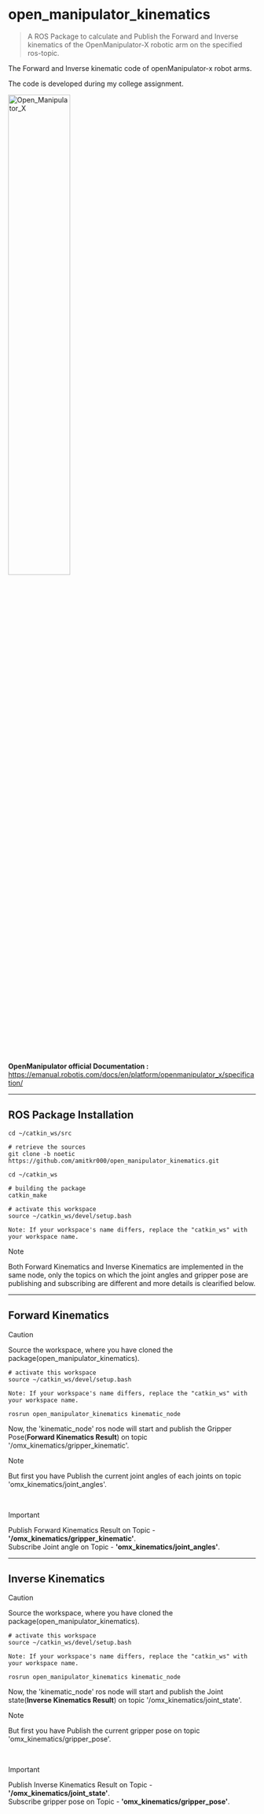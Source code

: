 # open_manipulator_kinematics
> A ROS Package to calculate and Publish the Forward and Inverse kinematics of the OpenManipulator-X robotic arm on the specified ros-topic.

The Forward and Inverse kinematic code of openManipulator-x robot arms.
<p>The code is developed during my college assignment.</p>

<img src="https://emanual.robotis.com/assets/images/platform/openmanipulator_x/OpenManipulator_Chain_spec_side.png" height="50%" width="50%" alt="Open_Manipulator_X" title="OpenManipulator-X Dimensions">

**OpenManipulator official Documentation :** https://emanual.robotis.com/docs/en/platform/openmanipulator_x/specification/

---
## ROS Package Installation

```
cd ~/catkin_ws/src

# retrieve the sources
git clone -b noetic https://github.com/amitkr000/open_manipulator_kinematics.git

cd ~/catkin_ws

# building the package
catkin_make

# activate this workspace
source ~/catkin_ws/devel/setup.bash

Note: If your workspace's name differs, replace the "catkin_ws" with your workspace name.
```
> [!NOTE]
> Both Forward Kinematics and Inverse Kinematics are implemented in the same node, only the topics on which the joint angles and gripper pose are publishing and subscribing are different and more details is clearified below.

***
## Forward Kinematics

> [!CAUTION]
> Source the workspace, where you have cloned the package(open_manipulator_kinematics).
```
# activate this workspace
source ~/catkin_ws/devel/setup.bash

Note: If your workspace's name differs, replace the "catkin_ws" with your workspace name.

rosrun open_manipulator_kinematics kinematic_node
```
Now, the 'kinematic_node' ros node will start and publish the Gripper Pose(**Forward Kinematics Result**) on topic '/omx_kinematics/gripper_kinematic'.

> [!Note]
> But first you have Publish the current joint angles of each joints on topic 'omx_kinematics/joint_angles'.

<br/>

> [!IMPORTANT]
> Publish Forward Kinematics Result on Topic - **'/omx_kinematics/gripper_kinematic'**. <br/>
> Subscribe Joint angle on Topic - **'omx_kinematics/joint_angles'**.

***
## Inverse Kinematics

> [!CAUTION]
> Source the workspace, where you have cloned the package(open_manipulator_kinematics).
```
# activate this workspace
source ~/catkin_ws/devel/setup.bash

Note: If your workspace's name differs, replace the "catkin_ws" with your workspace name.

rosrun open_manipulator_kinematics kinematic_node
```
Now, the 'kinematic_node' ros node will start and publish the Joint state(**Inverse Kinematics Result**) on topic '/omx_kinematics/joint_state'.

> [!Note]
> But first you have Publish the current gripper pose on topic 'omx_kinematics/gripper_pose'.

<br/>

> [!IMPORTANT]
> Publish Inverse Kinematics Result on Topic - **'/omx_kinematics/joint_state'**. <br/>
> Subscribe gripper pose on Topic - **'omx_kinematics/gripper_pose'**.


